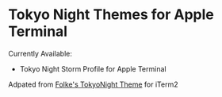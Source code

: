 # Tokyo Night Themes for Apple Terminal

Currently Available:
- Tokyo Night Storm Profile for Apple Terminal

Adpated from [Folke's TokyoNight Theme](https://github.com/folke/tokyonight.nvim) for iTerm2

